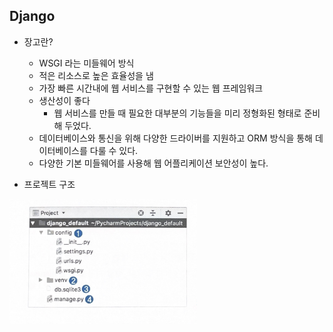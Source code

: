 ## Django
* 장고란?
    * WSGI 라는 미들웨어 방식
    * 적은 리소스로 높은 효율성을 냄
    * 가장 빠른 시간내에 웹 서비스를 구현할 수 있는 웹 프레임워크
    * 생산성이 좋다
        * 웹 서비스를 만들 때 필요한 대부분의 기능들을 미리 정형화된 형태로 준비해 두었다.
    * 데이터베이스와 통신을 위해 다양한 드라이버를 지원하고 ORM 방식을 통해 데이터베이스를 다룰 수 있다.
    * 다양한 기본 미들웨어를 사용해 웹 어플리케이션 보안성이 높다.

* 프로젝트 구조
 <img src="django_structure.jpg"  width="300" height="200">
